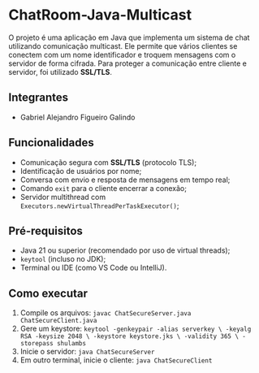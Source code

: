 # ChatRoom-Java-Multicast
O projeto é uma aplicação em Java que implementa um sistema de chat utilizando comunicação multicast. Ele permite que vários clientes se conectem com um nome identificador e troquem mensagens com o servidor de forma cifrada. Para proteger a comunicação entre cliente e servidor, foi utilizado **SSL/TLS**.

## Integrantes
* Gabriel Alejandro Figueiro Galindo

## Funcionalidades
* Comunicação segura com **SSL/TLS** (protocolo TLS);
* Identificação de usuários por nome;
* Conversa com envio e resposta de mensagens em tempo real;
* Comando `exit` para o cliente encerrar a conexão;
* Servidor multithread com `Executors.newVirtualThreadPerTaskExecutor()`;

## Pré-requisitos
* Java 21 ou superior (recomendado por uso de virtual threads);
* `keytool` (incluso no JDK);
* Terminal ou IDE (como VS Code ou IntelliJ).

## Como executar
1. Compile os arquivos: `javac ChatSecureServer.java ChatSecureClient.java`
2. Gere um keystore: `keytool -genkeypair -alias serverkey \
  -keyalg RSA -keysize 2048 \
  -keystore keystore.jks \
  -validity 365 \
  -storepass shulambs`
3. Inicie o servidor: `java ChatSecureServer`
4. Em outro terminal, inicie o cliente: `java ChatSecureClient`
